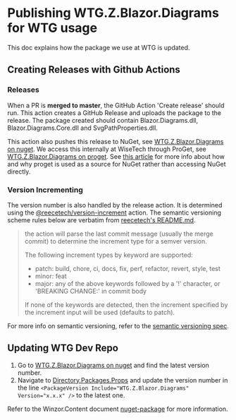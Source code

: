 # Publishing WTG.Z.Blazor.Diagrams for WTG usage

This doc explains how the package we use at WTG is updated.

## Creating Releases with Github Actions

### Releases
When a PR is **merged to master**, the GitHub Action 'Create release' should run. This action creates a GitHub Release and uploads the package to the release. The package created should contain Blazor.Diagrams.dll, Blazor.Diagrams.Core.dll and SvgPathProperties.dll.

This action also pushes this release to NuGet, see [WTG.Z.Blazor.Diagrams on nuget](https://proget.wtg.zone/feeds/Gallery/WTG.Z.Blazor.Diagrams/versions). We access this internally at WiseTech through ProGet, see [WTG.Z.Blazor.Diagrams on proget](https://proget.wtg.zone/feeds/Gallery/WTG.Z.Blazor.Diagrams/versions). See [this article](https://inedo.com/proget/private-nuget-server) for more info about how and why proget is used as a source for NuGet rather than accessing NuGet directly.

### Version Incrementing
The version number is also handled by the release action. It is determined using the [@reecetech/version-increment](https://github.com/reecetech/version-increment) action. The semantic versioning scheme rules below are verbatim from [reecetech's README.md](https://github.com/reecetech/version-increment?tab=readme-ov-file#conventional-commits-semver-with-smarts-).

> the action will parse the last commit message (usually the merge commit) to determine the increment type for a semver version.
>
> The following increment types by keyword are supported:
> - patch: build, chore, ci, docs, fix, perf, refactor, revert, style, test
> - minor: feat
> - major: any of the above keywords followed by a '!' character, or 'BREAKING CHANGE:' in commit body
>
> If none of the keywords are detected, then the increment specified by the increment input will be used (defaults to patch).

For more info on semantic versioning, refer to the [semantic versioning spec](https://semver.org/spec/v2.0.0.html).

## Updating WTG Dev Repo
1. Go to [WTG.Z.Blazor.Diagrams on nuget](https://proget.wtg.zone/feeds/Gallery/WTG.Z.Blazor.Diagrams/versions) and find the latest version number.
2. Navigate to [Directory.Packages.Props](https://devops.wisetechglobal.com/wtg/CargoWise/_git/Dev?path=%2FDirectory.Packages.props&version=GBmaster&line=113&lineEnd=113&lineStartColumn=1&lineEndColumn=72&lineStyle=plain&_a=contents) and update the version number in the line `<PackageVersion Include="WTG.Z.Blazor.Diagrams" Version="x.x.x" />` to the latest one.

Refer to the Winzor.Content document [nuget-package](https://github.com/WiseTechGlobal/Winzor.Content/blob/main/NativeBlazor(ish)/NCN/blazor-diagrams/nuget-package.md) for more information.
